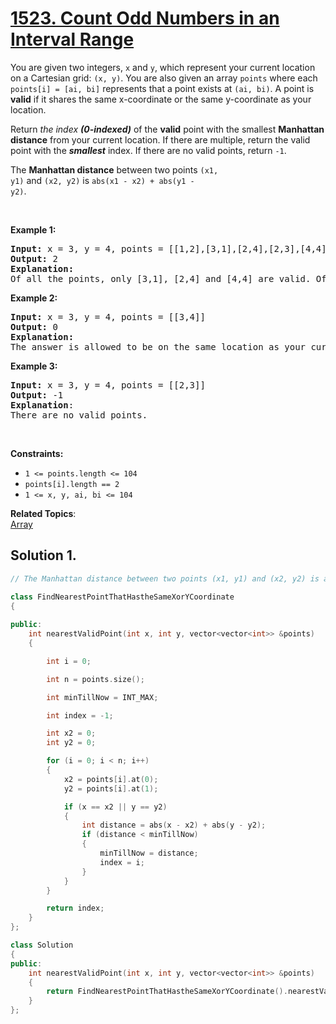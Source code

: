 # [1523. Count Odd Numbers in an Interval Range](https://leetcode.com/problems/count-odd-numbers-in-an-interval-range?envType=study-plan&id=programming-skills-i)

<p>You are given two integers, <code>x</code> and <code>y</code>, which represent your current location on a Cartesian grid: <code>(x, y)</code>. You are also given an array <code>points</code> where each <code>points[i] = [ai, bi]</code> represents that a point exists at <code>(ai, bi)</code>. A point is <strong>valid</strong> if it shares the same x-coordinate or the same y-coordinate as your location.

Return <em>the index <strong>(0-indexed)</strong></em> of the <strong>valid</strong> point with the smallest <strong>Manhattan distance</strong> from your current location. If there are multiple, return the valid point with the <em><strong>smallest</strong></em> index. If there are no valid points, return <code>-1</code>.

The <strong>Manhattan distance</strong> between two points <code>(x1, y1)</code> and <code>(x2, y2)</code> is <code>abs(x1 - x2) + abs(y1 - y2)</code>.</p>

<p>&nbsp;</p>
<p><strong>Example 1:</strong></p>

<pre><strong>Input:</strong> x = 3, y = 4, points = [[1,2],[3,1],[2,4],[2,3],[4,4]]
<strong>Output:</strong> 2
<strong>Explanation</strong><strong>:</strong>
Of all the points, only [3,1], [2,4] and [4,4] are valid. Of the valid points, [2,4] and [4,4] have the smallest Manhattan distance from your current location, with a distance of 1. [2,4] has the smallest index, so return 2.
</pre>

<p><strong>Example 2:</strong></p>

<pre><strong>Input:</strong> x = 3, y = 4, points = [[3,4]]
<strong>Output:</strong> 0
<strong>Explanation</strong><strong>:</strong>
The answer is allowed to be on the same location as your current location.
</pre>

<p><strong>Example 3:</strong></p>

<pre>
<strong>Input:</strong> x = 3, y = 4, points = [[2,3]]
<strong>Output:</strong> -1
<strong>Explanation</strong>: 
There are no valid points.
</pre>


<p>&nbsp;</p>
<p><strong>Constraints:</strong></p>

<ul>
	<li><code>1 <= points.length <= 104</code></li>
    <li><code>points[i].length == 2</code></li>
    <li><code>1 <= x, y, ai, bi <= 104</code></li>
</ul>


**Related Topics**:  
[Array](https://leetcode.com/tag/array/)

## Solution 1.

```cpp
// The Manhattan distance between two points (x1, y1) and (x2, y2) is abs(x1 - x2) + abs(y1 - y2).

class FindNearestPointThatHastheSameXorYCoordinate
{
    
public:
    int nearestValidPoint(int x, int y, vector<vector<int>> &points)
    {

        int i = 0;

        int n = points.size();

        int minTillNow = INT_MAX;

        int index = -1;

        int x2 = 0;
        int y2 = 0;

        for (i = 0; i < n; i++)
        {
            x2 = points[i].at(0);
            y2 = points[i].at(1);

            if (x == x2 || y == y2)
            {
                int distance = abs(x - x2) + abs(y - y2);
                if (distance < minTillNow)
                {
                    minTillNow = distance;
                    index = i;
                }
            }
        }

        return index;
    }
};

class Solution
{
public:
    int nearestValidPoint(int x, int y, vector<vector<int>> &points)
    {
        return FindNearestPointThatHastheSameXorYCoordinate().nearestValidPoint(x, y, points);
    }
};
```
